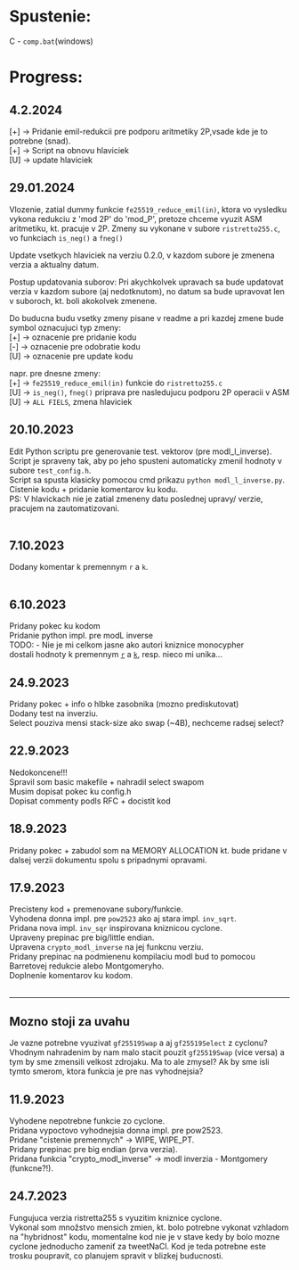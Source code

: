 # Spustenie:
C - `comp.bat`(windows) <br>
# Progress:

## 4.2.2024
[+] -> Pridanie emil-redukcii pre podporu aritmetiky 2P,vsade kde je to potrebne (snad). <br>
[+] -> Script na obnovu hlaviciek <br>
[U] -> update hlaviciek <br>

## 29.01.2024
Vlozenie, zatial dummy funkcie `fe25519_reduce_emil(in)`, ktora vo vysledku vykona redukciu z 'mod 2P' do 'mod_P', pretoze chceme vyuzit ASM aritmetiku, kt. pracuje v 2P. Zmeny su vykonane v subore
`ristretto255.c`, vo funkciach `is_neg()` a `fneg()`

Update vsetkych hlaviciek na verziu 0.2.0, v kazdom subore je zmenena verzia a aktualny datum.

Postup updatovania suborov:
Pri akychkolvek upravach sa bude updatovat verzia v kazdom subore (aj nedotknutom), no datum sa
bude upravovat len v suboroch, kt. boli akokolvek zmenene.<br>

Do buducna budu vsetky zmeny pisane v readme a pri kazdej zmene bude symbol oznacujuci typ zmeny: <br>
[+] -> oznacenie pre pridanie kodu <br>
[-] -> oznacenie pre odobratie kodu <br>
[U]	-> oznacenie pre update kodu <br>

napr. pre dnesne zmeny: <br>
[+] -> `fe25519_reduce_emil(in)` funkcie do `ristretto255.c` <br>
[U] -> `is_neg()`, `fneg()` priprava pre nasledujucu podporu 2P operacii v ASM <br>
[U] -> `ALL FIELS`, zmena hlaviciek <br>


## 20.10.2023
Edit Python scriptu pre generovanie test. vektorov (pre modl_l_inverse).<br>
Script je spraveny tak, aby po jeho spusteni automaticky zmenil hodnoty v subore `test_config.h`.<br>
Script sa spusta klasicky pomocou cmd prikazu `python modl_l_inverse.py`.<br>
Cistenie kodu  + pridanie komentarov ku kodu.<br>
PS:
  V hlavickach nie je zatial zmeneny datu poslednej upravy/ verzie, pracujem na zautomatizovani.<br>
<br>

## 7.10.2023
Dodany komentar k premennym `r` a `k`.<br>
<br>

## 6.10.2023
Pridany pokec ku kodom<br>
Pridanie python impl. pre modL inverse<br>
TODO:
	- Nie je mi celkom jasne ako autori kniznice monocypher<br>
	dostali hodnoty k premennym [`r`](https://github.com/Alg0ritmus/ristretto255_cyclone/blob/main/modl.c#L111) a [`k`](https://github.com/Alg0ritmus/ristretto255_cyclone/blob/main/modl.c#L195), resp. nieco mi unika...<br>

## 24.9.2023
Pridany pokec + info o hlbke zasobnika (mozno prediskutovat)<br>
Dodany test na inverziu.<br>
Select pouziva mensi stack-size ako swap (\~4B), nechceme radsej select?<br>


## 22.9.2023
Nedokoncene!!!<br>
Spravil som basic makefile + nahradil select swapom<br>
Musim dopisat pokec ku config.h<br>
Dopisat commenty podls RFC + docistit kod<br>


## 18.9.2023
Pridany pokec + zabudol som na MEMORY ALLOCATION kt. bude pridane v dalsej verzii dokumentu spolu s pripadnymi opravami.<br>

## 17.9.2023
Precisteny kod + premenovane subory/funkcie. <br>
Vyhodena donna impl. pre `pow2523` ako aj stara impl. `inv_sqrt`.<br>
Pridana nova impl. `inv_sqr` inspirovana kniznicou cyclone.<br>
Upraveny prepinac pre big/little endian. <br>
Upravena `crypto_modl_inverse` na jej funkcnu verziu.<br>
Pridany prepinac na podmienenu kompilaciu modl bud to pomocou<br>
Barretovej redukcie alebo Montgomeryho. <br>
Doplnenie komentarov ku kodom. <br>
<br>

---
## Mozno stoji za uvahu
Je vazne potrebne vyuzivat `gf25519Swap` a aj `gf25519Select` z cyclonu? Vhodnym nahradenim by nam malo stacit pouzit `gf25519Swap`  (vice versa) a tym by sme zmensili velkost zdrojaku. Ma to ale zmysel? Ak by sme isli tymto smerom, ktora funkcia je pre nas vyhodnejsia?




## 11.9.2023
Vyhodene nepotrebne funkcie zo cyclone.<br>
Pridana vypoctovo vyhodnejsia donna impl. pre pow2523.<br>
Pridane "cistenie premennych" -> WIPE, WIPE_PT. <br>
Pridany prepinac pre big endian (prva verzia). <br>
Pridana funkcia "crypto_modl_inverse" -> modl inverzia - Montgomery (funkcne?!). <br>

## 24.7.2023
Fungujuca verzia ristretta255 s vyuzitim kniznice cyclone.<br>
Vykonal som množstvo mensich zmien, kt. bolo potrebne vykonat vzhladom na "hybridnost" kodu, momentalne kod nie je v stave kedy by bolo mozne cyclone jednoducho zameniť  za tweetNaCl. Kod je teda potrebne este trosku poupravit, co planujem spravit v blizkej buducnosti.<br>
